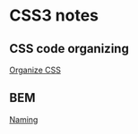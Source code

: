 # CSS3 notes

## CSS code organizing
[Organize CSS](https://developer.mozilla.org/en-US/docs/Learn/CSS/Building_blocks/Organizing)

## BEM
[Naming](http://getbem.com/naming/)
